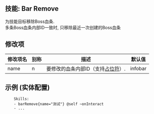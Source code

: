 技能: Bar Remove
--------------------------

为技能目标移除Boss血条.  
多条Boss血条内部ID一致时, 只移除最近一次创建的Boss血条

修改项
----------

| 修改项名 | 别称    | 描述                                                                                                    | 默认值 |
|-----------|------------|----------------------------------------------------------------------------------------------------------------|---------------|
| name      | n       | 要修改的血条内部ID（支持[占位符](/技能/占位符)）.                                | infobar                     |

示例 (实体配置)
--------

```
    Skills:
    - barRemove{name="测试"} @self ~onInteract
    - ...
```